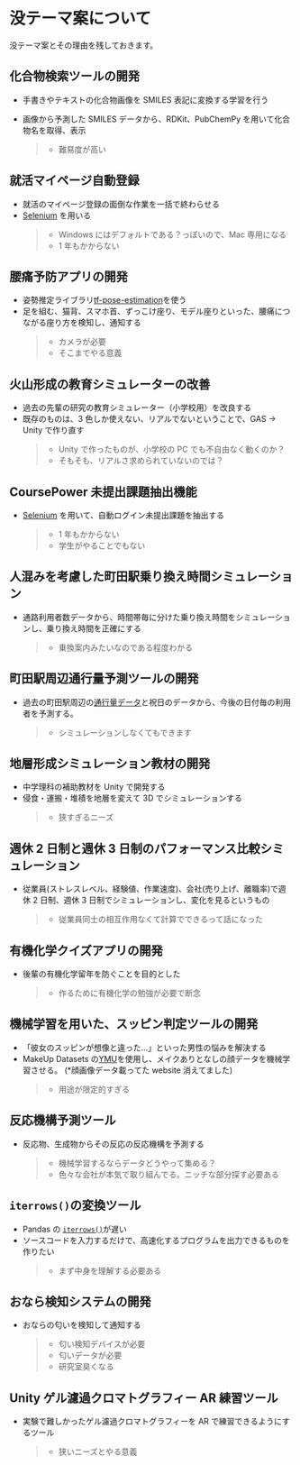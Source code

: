 # 没テーマ案について

没テーマ案とその理由を残しておきます。

## 化合物検索ツールの開発

- 手書きやテキストの化合物画像を SMILES 表記に変換する学習を行う

- 画像から予測した SMILES データから、RDKit、PubChemPy を用いて化合物名を取得、表示
  > - 難易度が高い

## 就活マイページ自動登録

- 就活のマイページ登録の面倒な作業を一括で終わらせる
- [Selenium](https://selenium-python.readthedocs.io/) を用いる
  > - Windows にはデフォルトである？っぽいので、Mac 専用になる
  > - 1 年もかからない

## 腰痛予防アプリの開発

- 姿勢推定ライブラリ[tf-pose-estimation](https://github.com/jiajunhua/ildoonet-tf-pose-estimation)を使う
- 足を組む、猫背、スマホ首、ずっこけ座り、モデル座りといった、腰痛につながる座り方を検知し、通知する
  > - カメラが必要
  > - そこまでやる意義

## 火山形成の教育シミュレーターの改善

- 過去の先輩の研究の教育シミュレーター（小学校用）を改良する
- 既存のものは、3 色しか使えない、リアルでないということで、GAS → Unity で作り直す
  > - Unity で作ったものが、小学校の PC でも不自由なく動くのか？
  > - そもそも、リアルさ求められていないのでは？

## CoursePower 未提出課題抽出機能

- [Selenium](https://selenium-python.readthedocs.io/) を用いて、自動ログイン未提出課題を抽出する
  > - 1 年もかからない
  > - 学生がやることでもない

## 人混みを考慮した町田駅乗り換え時間シミュレーション

- 通路利用者数データから、時間帯毎に分けた乗り換え時間をシミュレーションし、乗り換え時間を正確にする
  > - 乗換案内みたいなのである程度わかる

## 町田駅周辺通行量予測ツールの開発

- 過去の町田駅周辺の[通行量データ](https://opendata.city.machida.tokyo.jp/nl/dataset/sangyo_machidaekitsukouryou)と祝日のデータから、今後の日付毎の利用者を予測する。
  > - シミュレーションしなくてもできます

## 地層形成シミュレーション教材の開発

- 中学理科の補助教材を Unity で開発する
- 侵食・運搬・堆積を地層を変えて 3D でシミュレーションする
  > - 狭すぎるニーズ

## 週休 2 日制と週休 3 日制のパフォーマンス比較シミュレーション

- 従業員(ストレスレベル、経験値、作業速度)、会社(売り上げ、離職率)で週休 2 日制、週休 3 日制でシミュレーションし、変化を見るというもの
  > - 従業員同士の相互作用なくて計算でできるって話になった

## 有機化学クイズアプリの開発

- 後輩の有機化学留年を防ぐことを目的とした
  > - 作るために有機化学の勉強が必要で断念

## 機械学習を用いた、スッピン判定ツールの開発

- 「彼女のスッピンが想像と違った…」といった男性の悩みを解決する
- MakeUp Datasets の[YMU](https://tsapps.nist.gov/BDbC/Search/Details/531)を使用し、メイクありとなしの顔データを機械学習させる。 (\*顔画像データ載ってた website 消えてました)
  > - 用途が限定的すぎる

## 反応機構予測ツール

- 反応物、生成物からその反応の反応機構を予測する
  > - 機械学習するならデータどうやって集める？
  > - 色々な会社が本気で取り組んでる。ニッチな部分探す必要ある

## `iterrows()`の変換ツール

- Pandas の [`iterrows()`](https://github.com/pandas-dev/pandas/blob/v2.2.1/pandas/core/frame.py#L1493-L1545)が遅い
- ソースコードを入力するだけで、高速化するプログラムを出力できるものを作りたい
  > - まず中身を理解する必要ある

## おなら検知システムの開発

- おならの匂いを検知して通知する
  > - 匂い検知デバイスが必要
  > - 匂いデータが必要
  > - 研究室臭くなる

## Unity ゲル濾過クロマトグラフィー AR 練習ツール

- 実験で難しかったゲル濾過クロマトグラフィーを AR で練習できるようにするツール
  > - 狭いニーズとやる意義
